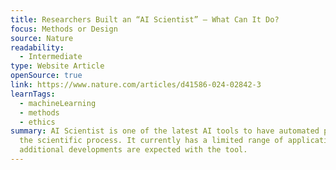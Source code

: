 ```yaml
---
title: Researchers Built an “AI Scientist” — What Can It Do?
focus: Methods or Design
source: Nature
readability:
  - Intermediate
type: Website Article
openSource: true
link: https://www.nature.com/articles/d41586-024-02842-3
learnTags:
  - machineLearning
  - methods
  - ethics
summary: AI Scientist is one of the latest AI tools to have automated parts of
  the scientific process. It currently has a limited range of application, but
  additional developments are expected with the tool.
---
```

